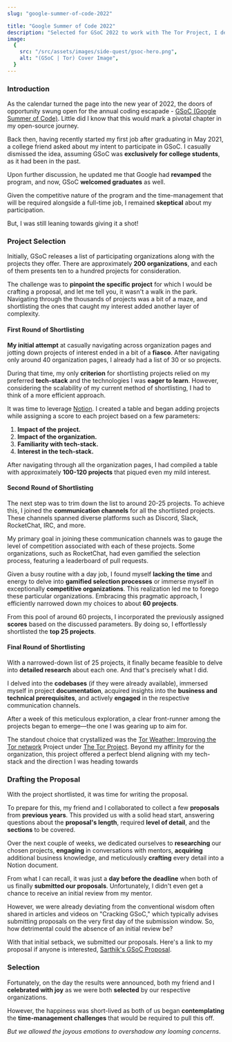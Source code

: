```yaml
---
slug: "google-summer-of-code-2022"

title: "Google Summer of Code 2022"
description: "Selected for GSoC 2022 to work with The Tor Project, I developed the Tor-Weather service during this period."
image:
  {
    src: "/src/assets/images/side-quest/gsoc-hero.png",
    alt: "(GSoC | Tor) Cover Image",
  }
---
```


### Introduction

As the calendar turned the page into the new year of 2022, the doors of opportunity swung open for the annual coding escapade - [GSoC (Google Summer of Code)](https://summerofcode.withgoogle.com/). Little did I know that this would mark a pivotal chapter in my open-source journey.

Back then, having recently started my first job after graduating in May 2021, a college friend asked about my intent to participate in GSoC. I casually dismissed the idea, assuming GSoC was **exclusively for college students**, as it had been in the past.

Upon further discussion, he updated me that Google had **revamped** the program, and now, GSoC **welcomed graduates** as well.

Given the competitive nature of the program and the time-management that will be required alongside a full-time job, I remained **skeptical** about my participation.

But, I was still leaning towards giving it a shot!

### Project Selection

Initially, GSoC releases a list of participating organizations along with the projects they offer. There are approximately **200 organizations**, and each of them presents ten to a hundred projects for consideration.

The challenge was to **pinpoint the specific project** for which I would be crafting a proposal, and let me tell you, it wasn't a walk in the park. Navigating through the thousands of projects was a bit of a maze, and shortlisting the ones that caught my interest added another layer of complexity.

#### First Round of Shortlisting

**My initial attempt** at casually navigating across organization pages and jotting down projects of interest ended in a bit of a **fiasco**. After navigating only around 40 organization pages, I already had a list of 30 or so projects.

During that time, my only **criterion** for shortlisting projects relied on my preferred **tech-stack** and the technologies I was **eager to learn**. However, considering the scalability of my current method of shortlisting, I had to think of a more efficient approach.

It was time to leverage [Notion](https://www.notion.so/). I created a table and began adding projects while assigning a score to each project based on a few parameters:

1. **Impact of the project.**
2. **Impact of the organization.**
3. **Familiarity with tech-stack.**
4. **Interest in the tech-stack.**

After navigating through all the organization pages, I had compiled a table with approximately **100-120 projects** that piqued even my mild interest.

#### Second Round of Shortlisting

The next step was to trim down the list to around 20-25 projects. To achieve this, I joined the **communication channels** for all the shortlisted projects. These channels spanned diverse platforms such as Discord, Slack, RocketChat, IRC, and more.

My primary goal in joining these communication channels was to gauge the level of competition associated with each of these projects. Some organizations, such as RocketChat, had even gamified the selection process, featuring a leaderboard of pull requests.

Given a busy routine with a day job, I found myself **lacking the time** and energy to delve into **gamified selection processes** or immerse myself in exceptionally **competitive organizations**. This realization led me to forego these particular organizations. Embracing this pragmatic approach, I efficiently narrowed down my choices to about **60 projects**.

From this pool of around 60 projects, I incorporated the previously assigned **scores** based on the discussed parameters. By doing so, I effortlessly shortlisted the **top 25 projects**.

#### Final Round of Shortlisting

With a narrowed-down list of 25 projects, it finally became feasible to delve into **detailed research** about each one. And that's precisely what I did.

I delved into the **codebases** (if they were already available), immersed myself in project **documentation**, acquired insights into the **business and technical prerequisites**, and actively **engaged** in the respective communication channels.

After a week of this meticulous exploration, a clear front-runner among the projects began to emerge—the one I was gearing up to aim for.

The standout choice that crystallized was the [Tor Weather: Improving the Tor network](https://summerofcode.withgoogle.com/archive/2022/projects/UElieGno) Project under [The Tor Project](https://www.torproject.org/). Beyond my affinity for the organization, this project offered a perfect blend aligning with my tech-stack and the direction I was heading towards

### Drafting the Proposal

With the project shortlisted, it was time for writing the proposal.

To prepare for this, my friend and I collaborated to collect a few **proposals** from **previous years**. This provided us with a solid head start, answering questions about the **proposal's length**, required **level of detail**, and the **sections** to be covered.

Over the next couple of weeks, we dedicated ourselves to **researching** our chosen projects, **engaging** in conversations with mentors, **acquiring** additional business knowledge, and meticulously **crafting** every detail into a Notion document.

From what I can recall, it was just a **day before the deadline** when both of us finally **submitted our proposals**. Unfortunately, I didn't even get a chance to receive an initial review from my mentor.

However, we were already deviating from the conventional wisdom often shared in articles and videos on "Cracking GSoC," which typically advises submitting proposals on the very first day of the submission window. So, how detrimental could the absence of an initial review be?

With that initial setback, we submitted our proposals. Here's a link to my proposal if anyone is interested, [Sarthik's GSoC Proposal](/gsoc/proposal.pdf).

### Selection

Fortunately, on the day the results were announced, both my friend and I **celebrated with joy** as we were both **selected** by our respective organizations.

However, the happiness was short-lived as both of us began **contemplating** the **time-management challenges** that would be required to pull this off.

_But we allowed the joyous emotions to overshadow any looming concerns_.
